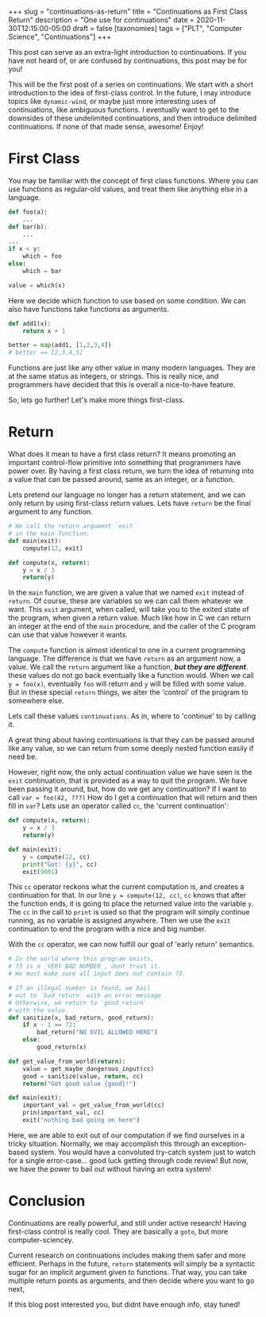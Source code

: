 +++
slug = "continuations-as-return"
title = "Continuations as First Class Return"
description = "One use for continuations"
date = 2020-11-30T12:15:00-05:00
draft = false
[taxonomies]
tags = ["PLT", "Computer Science", "Continuations"]
+++

This post can serve as an extra-light introduction to continuations.
If you have not heard of, or are confused by continuations,
this post may be for you!

This will be the first post of a series on continuations.
We start with a short introduction to the idea of first-class control.
In the future, I may introduce topics like `dynamic-wind`, or maybe just more interesting uses of continuations, like ambiguous functions.
I eventually want to get to the downsides of these undelimited continuations, and then introduce
delimited continuations. If none of that made sense, awesome! Enjoy!

# First Class #

You may be familiar with the concept of first class functions. Where you can use functions as regular-old values, and treat them like anything else in a language.

```python
def foo(a):
    ...
def bar(b):
    ...
...
if x < y:
    which = foo
else:
    which = bar

value = which(x)
```

Here we decide which function to use based on some condition. We can also have functions take functions as arguments.

```python
def add1(x):
    return x + 1

better = map(add1, [1,2,3,4])
# better == [2,3,4,5]
```

Functions are just like any other value in many modern languages. They are at the same status as integers, or strings.
This is really nice, and programmers have decided that this is overall a nice-to-have feature.

So, lets go further! Let's make more things first-class.

# Return #

What does it mean to have a first class return? It means promoting an important control-flow primitive into something that programmers have power over.
By having a first class return, we turn the idea of returning into a value that can be passed around, same as an integer, or a function.


Lets pretend our language no longer has a return statement, and we can only return by using first-class return values. Lets have `return` be the
final argument to any function.

```python
# We call the return argument `exit`
# in the main function.
def main(exit):
    compute(12, exit)

def compute(x, return):
    y = x / 3
    return(y)
```

In the `main` function, we are given a value that we named `exit` instead of `return`. Of course, these are variables so we can call them whatever
we want. This `exit` argument, when called, will take you to the exited state of the program, when given a return value. Much like how
in C we can return an integer at the end of the `main` procedure, and the caller of the C program can use that value however it wants.

The `compute` function is almost identical to one in a current programming language. The difference is that we have `return` as an argument now,
a value. We call the `return` argument like a function, ***but they are different***. these values do not go back eventually like a function would.
When we call `y = foo(x)`, eventually `foo` will return and `y` will be filled with some value. But in these special `return` things,
we alter the 'control' of the program to somewhere else.

Lets call these values `continuations`. As in, where to 'continue' to by calling it.

A great thing about having continuations is that they can be passed around like any value, so we can return from some deeply nested function easily if need be.

However, right now, the only actual continuation value we have seen is the `exit` continuation, that is provided as a way to quit the program. We have been passing it around, but, how do we get any continuation?
If I want to call `var = foo(42, ???)` How do I get a continuation that will return and then fill in `var`?
Lets use an operator called `cc`, the 'current continuation':

```python
def compute(x, return):
    y = x / 3
    return(y)

def main(exit):
    y = compute(12, cc)
    print("Got: {y}", cc)
    exit(9001)
```

This `cc` operator reckons what the current computation is, and creates a continuation for that. In our line `y = compute(12, cc)`, `cc` knows that after
the function ends, it is going to place the returned value into the variable `y`. The `cc` in the call to `print` is used so that the program
will simply continue running, as no variable is assigned anywhere. Then we use the `exit` continuation to end the program with a nice and big number.

With the `cc` operator, we can now fulfill our goal of 'early return' semantics.


```python
# In the world where this program exists,
# 73 is a _VERY BAD NUMBER_, dont trust it.
# We must make sure all input does not contain 73.

# If an illegal number is found, we bail
# out to `bad_return` with an error message
# Otherwise, we return to `good_return`
# with the value.
def sanitize(x, bad_return, good_return):
    if x - 1 == 72:
        bad_return("NO EVIL ALLOWED HERE")
    else:
        good_return(x)

def get_value_from_world(return):
    value = get_maybe_dangerous_input(cc)
    good = sanitize(value, return, cc)
    return("Got good value {good}!")

def main(exit):
    important_val = get_value_from_world(cc)
    prin(important_val, cc)
    exit("nothing bad going on here")
```

Here, we are able to exit out of our computation if we find ourselves in a tricky situation.
Normally, we may accomplish this through an exception-based system. You would have a convoluted
try-catch system just to watch for a single error-case... good luck getting through code review!
But now, we have the power to bail out without having an extra system!

# Conclusion #

Continuations are really powerful, and still under active research!
Having first-class control is really cool. They are basically a `goto`,
but more computer-sciencey.

Current research on continuations includes making them safer and more efficient.
Perhaps in the future, `return` statements will simply be a syntactic sugar
for an implicit argument given to functions. That way, you can take multiple
return points as arguments, and then decide where you want to go next,

If this blog post interested you, but didnt have enough info, stay tuned!
